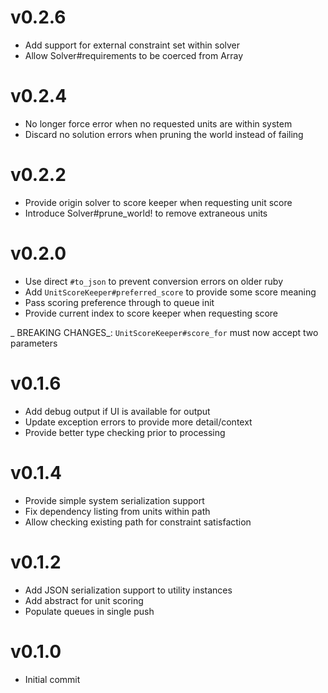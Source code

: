 # v0.2.6
* Add support for external constraint set within solver
* Allow Solver#requirements to be coerced from Array

# v0.2.4
* No longer force error when no requested units are within system
* Discard no solution errors when pruning the world instead of failing

# v0.2.2
* Provide origin solver to score keeper when requesting unit score
* Introduce Solver#prune_world! to remove extraneous units

# v0.2.0
* Use direct `#to_json` to prevent conversion errors on older ruby
* Add `UnitScoreKeeper#preferred_score` to provide some score meaning
* Pass scoring preference through to queue init
* Provide current index to score keeper when requesting score

_ BREAKING CHANGES_: `UnitScoreKeeper#score_for` must now accept two parameters

# v0.1.6
* Add debug output if UI is available for output
* Update exception errors to provide more detail/context
* Provide better type checking prior to processing

# v0.1.4
* Provide simple system serialization support
* Fix dependency listing from units within path
* Allow checking existing path for constraint satisfaction

# v0.1.2
* Add JSON serialization support to utility instances
* Add abstract for unit scoring
* Populate queues in single push

# v0.1.0
* Initial commit
